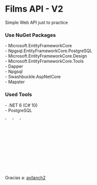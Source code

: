 # Films API - V2
Simple Web API just to practice

<h3>Use NuGet Packages</h3>
- Microsoft.EntityFrameworkCore <br />
- Npgsql.EntityFrameworkCore.PostgreSQL <br />
- Microsoft.EntityFrameworkCore.Design <br />
- Microsoft.EntityFrameworkCore.Tools <br />
- Dapper <br />
- Npgsql <br />
- Swashbuckle.AspNetCore <br />
- Mapster <br />

<h3>Used Tools</h3>
- .NET 6 (C# 10) <br />
- PostgreSQL <br />

<div style="display: inline_block" class="flex-container"><br>
        <img align="center" alt="CSharp" height="4%" width="4%" <img
                src="https://cdn.jsdelivr.net/gh/devicons/devicon/icons/csharp/csharp-original.svg" />
        <img align="center" alt="DotNet" height="4%" width="4%" <img
                src="https://cdn.jsdelivr.net/gh/devicons/devicon/icons/dotnetcore/dotnetcore-original.svg" />
        <img align="center" alt="PostgreSQL" height="4%" width="4%" <img
                src="https://cdn.jsdelivr.net/gh/devicons/devicon/icons/postgresql/postgresql-original.svg" />
</div>
<br/>
<p>
   Gracias a: <a href="https://www.youtube.com/@gavilanch2">avilanch2</small>
</p>